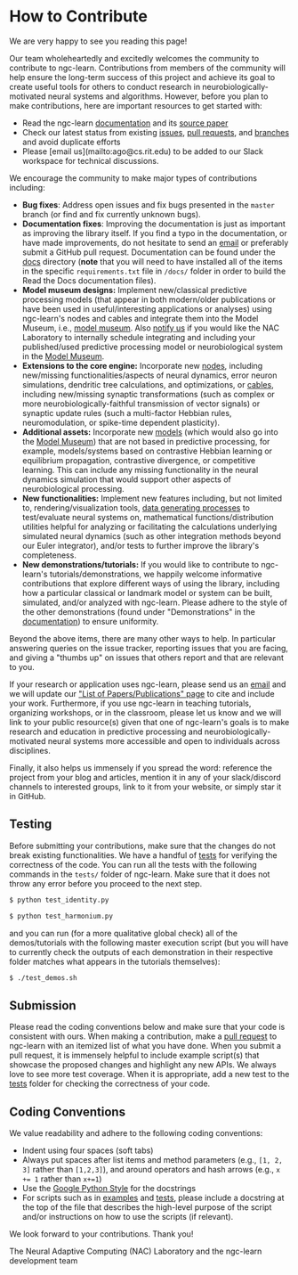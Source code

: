 How to Contribute
=================

We are very happy to see you reading this page!

Our team wholeheartedly and excitedly welcomes the community to contribute to ngc-learn. Contributions from members of the community will help ensure the long-term success of this project and achieve its goal to create useful tools for others to
conduct research in neurobiologically-motivated neural systems and algorithms. However, before you plan to make contributions, here are important resources to get started with:

- Read the ngc-learn [documentation](https://ngc-learn.readthedocs.io/en/latest/#) and its [source paper](https://www.nature.com/articles/s41467-022-29632-7#:~:text=Neural%20generative%20models%20can%20be,predictive%20processing%20in%20the%20brain.)
- Check our latest status from existing [issues](https://github.com/ago109/ngc-learn/issues), [pull requests](https://github.com/ago109/ngc-learn/pulls), and [branches](https://github.com/ago109/ngc-learn/branches) and avoid duplicate efforts
- <!--Join our [NGC-LEARN Slack](https://ngc-learn.slack.com) workspace for technical discussions.--> Please [email us](mailto:ago@cs.rit.edu) to be added to our Slack workspace for technical discussions.

We encourage the community to make major types of contributions including:

- **Bug fixes**: Address open issues and fix bugs presented in the `master` branch (or find and fix currently unknown bugs).
- **Documentation fixes**: Improving the documentation is just as important as improving the library itself. If you find a typo in the documentation, or have made improvements, do not hesitate to send an [email](mailto:ago@cs.rit.edu) or preferably submit a GitHub pull request. Documentation can be found under the [docs](https://github.com/ago109/ngc-learn/tree/master/docs) directory (**note** that you will need to have installed all of the items in the specific `requirements.txt` file in `/docs/` folder in order to build the Read the Docs documentation files).
- **Model museum designs:** Implement new/classical predictive processing models (that appear in both modern/older publications or have been used in useful/interesting applications or analyses) using ngc-learn's nodes and cables and integrate them into the Model Museum, i.e., [model museum](https://github.com/ago109/ngc-learn/tree/master/ngclearn/museum). Also [notify us](mailto:ago@cs.rit.edu) if you would like the NAC Laboratory to internally schedule integrating and including your published/used predictive processing model or neurobiological system in the [Model Museum](https://ngc-learn.readthedocs.io/en/latest/museum/model_museum.html).
- **Extensions to the core engine:** Incorporate new [nodes](https://github.com/ago109/ngc-learn/tree/master/ngclearn/engine/nodes), including new/missing functionalities/aspects of neural dynamics, error neuron simulations, dendritic tree calculations, and optimizations, or [cables](https://github.com/ago109/ngc-learn/tree/master/ngclearn/engine/cables), including new/missing synaptic transformations (such as complex or more neurobiologically-faithful transmission of vector signals) or synaptic update rules (such a multi-factor Hebbian rules, neuromodulation, or spike-time dependent plasticity).
- **Additional assets:** Incorporate new [models](https://github.com/ago109/ngc-learn/tree/master/ngclearn/museum) (which would also go into the [Model Museum](https://ngc-learn.readthedocs.io/en/latest/museum/model_museum.html)) that are not based in predictive processing, for example, models/systems based on contrastive Hebbian learning or equilibrium propagation, contrastive divergence, or competitive learning. This can include any missing functionality in the neural dynamics simulation that would support other aspects of neurobiological processing.
- **New functionalities:** Implement new features including, but not limited to, rendering/visualization tools, [data generating processes](https://github.com/ago109/ngc-learn/tree/master/ngclearn/generator) to test/evaluate neural systems on, mathematical functions/distribution utilities helpful for analyzing or facilitating the calculations underlying simulated neural dynamics (such as other integration methods beyond our Euler integrator), and/or tests to further improve the library's completeness.
- **New demonstrations/tutorials:** If you would like to contribute to ngc-learn's tutorials/demonstrations, we happily welcome informative contributions that explore different ways of using the library, including how a particular classical or landmark model or system can be built, simulated, and/or analyzed with ngc-learn. Please adhere to the style of the other demonstrations (found under "Demonstrations" in the [documentation](https://ngc-learn.readthedocs.io/en/latest/#)) to ensure uniformity.

Beyond the above items, there are many other ways to help. In particular answering queries on the issue tracker, <!--and reviewing other developers' pull requests are very valuable contributions that decrease the burden on the project maintainers.-->
reporting issues that you are facing, and giving a "thumbs up" on issues that others report and that are relevant to you.

If your research or application uses ngc-learn, please send us an [email](mailto:ago@cs.rit.edu) and we will update our ["List of Papers/Publications" page](https://ngc-learn.readthedocs.io/en/latest/ngclearn_papers.html) to cite and include your work.
Furthermore, if you use ngc-learn in teaching tutorials, organizing workshops, or in the classroom, please let us know and we will link to your public resource(s) given that one of ngc-learn's goals is to make research and education in predictive processing and neurobiologically-motivated neural systems more accessible and open to individuals across disciplines.

Finally, it also helps us immensely if you spread the word: reference the project from your blog and articles, mention it in any of your slack/discord channels to interested groups, link to it from your website, or simply star it in GitHub.

Testing
-------
Before submitting your contributions, make sure that the changes do not break existing functionalities.
We have a handful of [tests](https://github.com/ago109/ngc-learn/tree/master/tests) for verifying the correctness of the code.
You can run all the tests with the following commands in the `tests/` folder of ngc-learn. Make sure that it does not throw any error before you proceed to the next step.
```sh
$ python test_identity.py
```

```sh
$ python test_harmonium.py
```

and you can run (for a more qualitative global check) all of the demos/tutorials
with the following master execution script (but you will have to currently
check the outputs of each demonstration in their respective folder matches
what appears in the tutorials themselves):

```sh
$ ./test_demos.sh
```

Submission
----------
Please read the coding conventions below and make sure that your code is consistent with ours. When making a contribution, make a [pull request](https://docs.github.com/en/free-pro-team@latest/github/collaborating-with-issues-and-pull-requests/proposing-changes-to-your-work-with-pull-requests)
to ngc-learn with an itemized list of what you have done. When you submit a pull request, it is immensely helpful to include example script(s) that showcase the proposed changes and highlight any new APIs.
We always love to see more test coverage. When it is appropriate, add a new test to the [tests](https://github.com/ago109/ngc-learn/tree/master/tests) folder for checking the correctness of your code.

Coding Conventions
------------------
We value readability and adhere to the following coding conventions:
- Indent using four spaces (soft tabs)
- Always put spaces after list items and method parameters (e.g., `[1, 2, 3]` rather than `[1,2,3]`), and around operators and hash arrows (e.g., `x += 1` rather than `x+=1`)
- Use the [Google Python Style](https://google.github.io/styleguide/pyguide.html#38-comments-and-docstrings) for the docstrings
- For scripts such as in [examples](https://github.com/ago109/ngc-learn/tree/master/examples) and [tests](https://github.com/ago109/ngc-learn/tree/master/tests), please include a docstring at the top of the file that describes the high-level purpose of the script and/or instructions on how to use the scripts (if relevant).

We look forward to your contributions. Thank you!

The Neural Adaptive Computing (NAC) Laboratory and the ngc-learn development team
